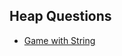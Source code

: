 ## Heap Questions
  
- <a href = "https://www.geeksforgeeks.org/problems/game-with-string4100/1">Game with String</a>
